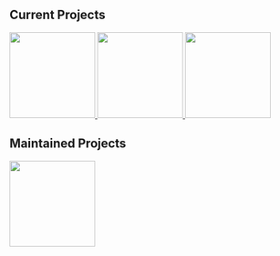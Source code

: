 ## Current Projects
<div>
    <!-- Repos with React Styling -->
    <a href="https://github.com/kevinthedang/discord-ollama">
        <img style="height: 150px" src="https://github-readme-stats.vercel.app/api/pin/?username=kevinthedang&repo=discord-ollama&theme=react" />
    </a>
    <a href="https://github.com/kevinthedang/minecraft-ollama">
        <img style="height: 150px" src="https://github-readme-stats.vercel.app/api/pin/?username=kevinthedang&repo=minecraft-ollama&theme=react"/>
    </a>
    <a href="https://github.com/kevinthedang/bluetooth-smart-scanner">
        <img style="height: 150px" src="https://github-readme-stats.vercel.app/api/pin/?username=kevinthedang&repo=bluetooth-smart-scanner&theme=react"/>
    </a>
</div>

## Maintained Projects
<a href="https://github.com/kevinthedang/discord-ollama">
    <img style="height: 150px" src="https://github-readme-stats.vercel.app/api/pin/?username=kevinthedang&repo=discord-ollama&theme=react" />
</a>